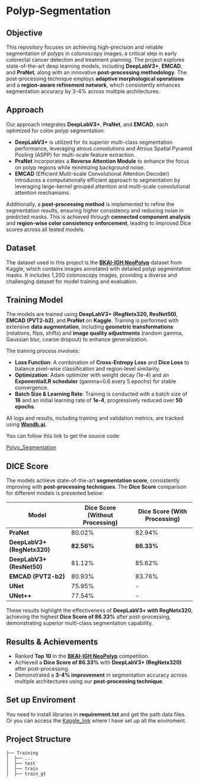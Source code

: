 # Polyp-Segmentation

## Objective
This repository focuses on achieving high-precision and reliable segmentation of polyps in colonoscopy images, a critical step in early colorectal cancer detection and treatment planning. The project explores state-of-the-art deep learning models, including **DeepLabV3+**, **EMCAD**, and **PraNet**, along with an innovative **post-processing methodology**. The post-processing technique employs **adaptive morphological operations** and a **region-aware refinement network**, which consistently enhances segmentation accuracy by 3-4% across multiple architectures.

## Approach
Our approach integrates **DeepLabV3+**, **PraNet**, and **EMCAD**, each optimized for colon polyp segmentation:
- **DeepLabV3+** is utilized for its superior multi-class segmentation performance, leveraging atrous convolutions and Atrous Spatial Pyramid Pooling (ASPP) for multi-scale feature extraction.
- **PraNet** incorporates a **Reverse Attention Module** to enhance the focus on polyp regions while minimizing background noise.
- **EMCAD** (Efficient Multi-scale Convolutional Attention Decoder) introduces a computationally efficient approach to segmentation by leveraging large-kernel grouped attention and multi-scale convolutional attention mechanisms.

Additionally, a **post-processing method** is implemented to refine the segmentation results, ensuring higher consistency and reducing noise in predicted masks. This is achieved through **connected component analysis** and **region-wise color consistency enforcement**, leading to improved Dice scores across all tested models.

## Dataset
The dataset used in this project is the **[BKAI-IGH NeoPolyp](https://www.kaggle.com/competitions/bkai-igh-neopolyp)** dataset from Kaggle, which contains images annotated with detailed polyp segmentation masks. It includes 1,200 colonoscopy images, providing a diverse and challenging dataset for model training and evaluation.

## Training Model
The models are trained using **DeepLabV3+ (RegNetx320, ResNet50)**, **EMCAD (PVT2-b2)**, and **PraNet** on **Kaggle**. Training is performed with extensive **data augmentation**, including **geometric transformations** (rotations, flips, shifts) and **image quality adjustments** (random gamma, Gaussian blur, coarse dropout) to enhance generalization.

The training process involves:
- **Loss Function**: A combination of **Cross-Entropy Loss** and **Dice Loss** to balance pixel-wise classification and region-level similarity.
- **Optimization**: Adam optimizer with weight decay (1e-4) and an **ExponentialLR scheduler** (gamma=0.6 every 5 epochs) for stable convergence.
- **Batch Size & Learning Rate**: Training is conducted with a batch size of **16** and an initial learning rate of **1e-4**, progressively reduced over **50 epochs**.

All logs and results, including training and validation metrics, are tracked using **[Wandb.ai](https://wandb.ai/hung123ka5/polypsegmentation?nw=nwuserhung123ka5)**.

You can follow this link to get the source code:


[Polyp_Segmentation](https://www.kaggle.com/code/hunghoang31/unet-polyp-segmentaion#Training)

## DICE Score 
The models achieve state-of-the-art **segmentation score**, consistently improving with **post-processing techniques**. The **Dice Score** comparison for different models is presented below:

| Model                  | Dice Score (Without Processing) | Dice Score (With Processing) |
|------------------------|--------------------------------|-----------------------------|
| **PraNet**            | 80.02%                         | 82.94%                      |
| **DeepLabV3+ (RegNetx320)** | **82.56%**                  | **86.33%**                      |
| **DeepLabV3+ (ResNet50)**  | 81.12%                  | 85.62%                      |
| **EMCAD (PVT2-b2)**   | 80.93%                         | 83.76%                      |
| **UNet**              | 75.95%                         | -                           |
| **UNet++**            | 77.54%                         | -                           |

These results highlight the effectiveness of **DeepLabV3+ with RegNetx320**, achieving the highest **Dice Score of 86.33%** after post-processing, demonstrating superior multi-class segmentation capability.

## Results & Achievements
- Ranked **Top 10** in the **[BKAI-IGH NeoPolyp](https://www.kaggle.com/competitions/bkai-igh-neopolyp)** competition.
- Achieved a **Dice Score of 86.33%** with **DeepLabV3+ (RegNetx320)** after post-processing.
- Demonstrated a **3-4% improvement** in segmentation accuracy across multiple architectures using our **post-processing technique**.


## Set up Enviroment
You need to install libraries in **requirement.txt** and get the path data files. Or you can access the [Kaggle_link](https://www.kaggle.com/code/hunghoang31/unet-polyp-segmentaion#Training) where I have set up all the enviroment. 

## Project Structure
```
├── Training
│  ├── ...                 
│  ├── test   
│  ├── train
│  ├── train_gt   
```